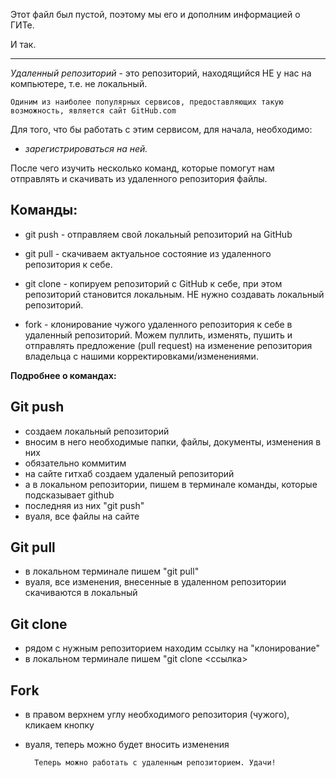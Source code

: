 Этот файл был пустой, поэтому мы его и дополним информацией о ГИТе.

И так.
_______________

_Удаленный репозиторий_ - это репозиторий, находящийся НЕ у нас на компьютере, т.е. не локальный. 

    Одиним из наиболее популярных сервисов, предоставляющих такую возможность, является сайт GitHub.com

Для того, что бы работать с этим сервисом, для начала, необходимо: 
- *зарегистрироваться на ней.*

После чего изучить несколько команд, которые помогут нам отправлять и скачивать из удаленного репозитория файлы.

__Команды:__
-
- git push - отправляем свой локальный репозиторий на GitHub

- git pull - скачиваем актуальное состояние из удаленного репозитория к себе. 

- git clone - копируем репозиторий с GitHub к себе, при этом  репозиторий становится локальным. НЕ нужно создавать локальный репозиторий.

- fork - клонирование чужого удаленного репозитория к себе в удаленный репозиторий.  Можем пуллить, изменять, пушить и отправлять предложение (pull request) на изменение репозитория владельца с нашими корректировками/изменениями. 

__Подробнее о командах:__

__Git push__
-
- создаем локальный репозиторий
- вносим в него необходимые папки, файлы, документы, изменения в них
- обязательно коммитим
- на сайте гитхаб создаем удаленый репозиторий
- а в локальном репозитории, пишем в терминале команды, которые подсказывает github
- последняя из них "git push"
- вуаля, все файлы на сайте

__Git pull__
-
- в локальном терминале пишем "git pull"
- вуаля, все изменения, внесенные в удаленном репозитории скачиваются в локальный

__Git clone__
-
- рядом с нужным репозиторием находим ссылку на "клонирование"
- в локальном терминале пишем "git clone <ссылка>

__Fork__
-
- в правом верхнем углу необходимого репозитория (чужого), кликаем кнопку <fork>
- вуаля, теперь можно будет вносить изменения


        Теперь можно работать с удаленным репозиторием. Удачи!

